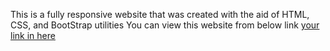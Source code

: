 This is a fully responsive website that was created with the aid of HTML, CSS, and BootStrap utilities You can view this website from below link [your link in here](file:///C:/Users/ADMIN/Desktop/Food%20Munch%20Website/index.html)

